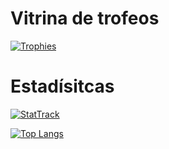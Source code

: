 # Vitrina de trofeos
[![Trophies](https://github-profile-trophy.vercel.app/?username=ThePotatoCamera&row=2&column=3&theme=tokyonight&no-bg=true&no-frame=true)](https://github-profile-trophy.vercel.app/?username=ThePotatoCamera&row=2&column=3&no-bg=true&no-frame=true&theme=tokyonight)

# Estadísitcas
[![StatTrack](https://github-readme-stats.vercel.app/api?username=thepotatocamera&count_private=true&show_icons=true&include_all_commits=true&locale=es&theme=tokyonight)](https://github.com/anuraghazra/github-readme-stats)

[![Top Langs](https://github-readme-stats.vercel.app/api/top-langs/?username=thepotatocamera&exclude_repo=dgstickers,exile,KPLiberation&hide=css&layout=compact&locale=es&langs_count=10&count_private=true&theme=tokyonight)](https://github.com/anuraghazra/github-readme-stats)
